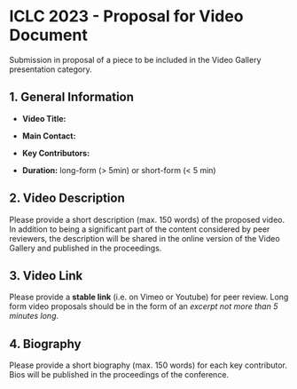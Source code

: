 # ICLC 2023 - Proposal for Video Document

Submission in proposal of a piece to be included in the Video Gallery presentation category. 

## 1. General Information

-   **Video Title:**

-   **Main Contact:**

-   **Key Contributors:**

-   **Duration:** long-form (\> 5min) or short-form (\< 5 min)

## 2. Video Description

Please provide a short description (max. 150 words) of the proposed video. In addition to being a significant part of the content considered by peer reviewers, the description will be shared in the online version of the Video Gallery and published in the proceedings.

## 3. Video Link

Please provide a **stable link** (i.e. on Vimeo or Youtube) for peer review. Long form video proposals should be in the form of an *excerpt not more than 5 minutes long*. 

## 4. Biography

Please provide a short biography (max. 150 words) for each key contributor. Bios will be published in the proceedings of the conference.
